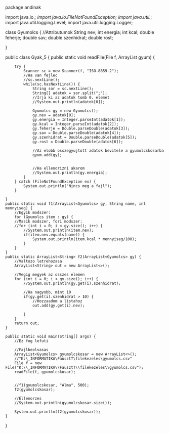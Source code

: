 package andinak

import java.io.*;
import java.io.FileNotFoundException;
import java.util.*;
import java.util.logging.Level;
import java.util.logging.Logger;


class Gyumolcs {
    //Attributumok
    String nev;
    int energia;
    int kcal;
    double feherje;
    double sav;
    double szenhidrat;
    double rost;
    
}

public class Gyak_5 {
    public static void readFile(File f, ArrayList<Gyumolcs> gyum) {
        
        try {
            Scanner sc = new Scanner(f, "ISO-8859-2");
            //Ha van fejlec
            //sc.nextLine();
            while(sc.hasNextLine()) {
                String sor = sc.nextLine();
                String[] adatok = sor.split(";");
                //Irja ki az adatok tomb 0. elemet
                //System.out.println(adatok[0]);  
                
                Gyumolcs gy = new Gyumolcs();
                gy.nev = adatok[0];
                gy.energia = Integer.parseInt(adatok[1]);
                gy.kcal = Integer.parseInt(adatok[2]);
                gy.feherje = Double.parseDouble(adatok[3]);
                gy.sav = Double.parseDouble(adatok[4]);
                gy.szenhidrat = Double.parseDouble(adatok[5]);
                gy.rost = Double.parseDouble(adatok[6]);
                
                //Az elobb osszegyujtott adatok bevitele a gyumolcskosarba
                gyum.add(gy);
                        
                        
                //Ha ellenorizni akarom
                //System.out.println(gy.energia);
            }
        } catch (FileNotFoundException ex) {
            System.out.println("Nincs meg a fajl");
        }
        
    }
    public static void f1(ArrayList<Gyumolcs> gy, String name, int mennyiseg) {
        //Egyik modszer:
        for (Gyumolcs item : gy) {
        //Masik modszer, fori modszer:
        //for (int i = 0; i < gy.size(); i++) {
            //System.out.println(item.nev);
            if(item.nev.equals(name)) {
                System.out.println(item.kcal * mennyiseg/100);
            }
        }
    }
    public static ArrayList<String> f2(ArrayList<Gyumolcs> gy) {
        //Valtozo letrehozasa
        ArrayList<String> out = new ArrayList<>();
        
        //Vegig megyek az osszes elemen
        for (int i = 0; i < gy.size(); i++) {
            //System.out.println(gy.get(i).szenhidrat);
            
            //Ha nagyobb, mint 10
            if(gy.get(i).szenhidrat > 10) {
                //Hozzaadom a listahoz
                out.add(gy.get(i).nev);
                
            }
        }
        return out;
    }
            
    public static void main(String[] args) {
        //Ez fog lefuti
        
        //Fajlbeolvasas
        ArrayList<Gyumolcs> gyumolcskosar = new ArrayList<>();
        //"K:\_INFORMATIKA\FausztT\filekezeles\gyumolcs.csv"
        File f = new File("K:\\_INFORMATIKA\\FausztT\\filekezeles\\gyumolcs.csv");
        readFile(f, gyumolcskosar);
        
        
        //f1(gyumolcskosar, "Alma", 500);
        f2(gyumolcskosar);
   
        //Ellenorzes
        //System.out.println(gyumolcskosar.size());
        
        System.out.println(f2(gyumolcskosar));
    }
}

